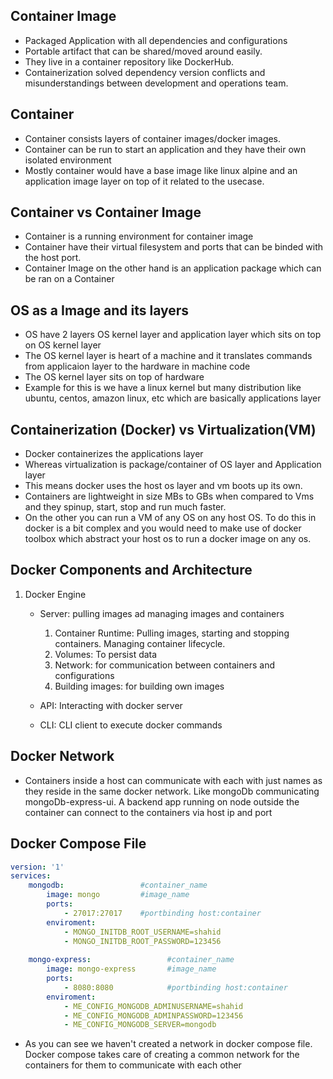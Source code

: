 ## Container Image
- Packaged Application with all dependencies and configurations
- Portable artifact that can be shared/moved around easily.
- They live in a container repository like DockerHub.
- Containerization solved dependency version conflicts and misunderstandings between development and operations team.


## Container
- Container consists layers of container images/docker images.
- Container can be run to start an application and they have their own isolated environment
- Mostly container would have a base image like linux alpine and an application image layer on top of it related to the usecase.

## Container vs Container Image
- Container is a running environment for container image
- Container have their virtual filesystem and ports that can be binded with the host port.
- Container Image on the other hand is an application package which can be ran on a Container

## OS as a Image and its layers
- OS have 2 layers OS kernel layer and application layer which sits on top on OS kernel layer
- The OS kernel layer is heart of a machine and it translates commands from applicaion layer to the hardware in machine code
- The OS kernel layer sits on top of hardware
- Example for this is we have a linux kernel but many distribution like ubuntu, centos, amazon linux, etc which are basically applications layer

## Containerization (Docker) vs Virtualization(VM)
- Docker containerizes the applications layer 
- Whereas virtualization is package/container of OS layer and Application layer
- This means docker uses the host os layer and vm boots up its own.
- Containers are lightweight in size MBs to GBs when compared to Vms and they spinup, start, stop and run much faster.
- On the other you can run a VM of any OS on any host OS. To do this in docker is a bit complex and you would need to make use of docker toolbox which abstract your host os to run a docker image on any os.

## Docker Components and Architecture
1. Docker Engine
    - Server: pulling images ad managing images and containers
        1. Container Runtime: Pulling images, starting and stopping containers. Managing container lifecycle.
        2. Volumes: To persist data
        3. Network: for communication between containers and configurations
        4. Building images: for building own images
    
    - API: Interacting with docker server
    - CLI: CLI client to execute docker commands

## Docker Network
- Containers inside a host can communicate with each with just names as they reside in the same docker network. Like mongoDb communicating mongoDb-express-ui. A backend app running on node outside the container can connect to the containers via host ip and port

## Docker Compose File

```yaml
version: '1'
services:
    mongodb:                 #container_name
        image: mongo         #image_name
        ports:
            - 27017:27017    #portbinding host:container
        enviroment:
            - MONGO_INITDB_ROOT_USERNAME=shahid
            - MONGO_INITDB_ROOT_PASSWORD=123456
    
    mongo-express:                 #container_name
        image: mongo-express       #image_name
        ports:
            - 8080:8080            #portbinding host:container
        enviroment:
            - ME_CONFIG_MONGODB_ADMINUSERNAME=shahid
            - ME_CONFIG_MONGODB_ADMINPASSWORD=123456
            - ME_CONFIG_MONGODB_SERVER=mongodb
```

- As you can see we haven't created a network in docker compose file. Docker compose takes care of creating a common network for the containers for them to communicate with each other
